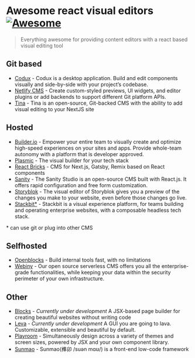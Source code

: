 # Awesome react visual editors [![Awesome](https://awesome.re/badge.svg)](https://awesome.re)

> Everything awesome for providing content editors with a react based visual editing tool



## Git based
- [Codux](https://www.codux.com/) - Codux is a desktop application. Build and edit components visually and side-by-side with your project’s codebase.
- [Netlify CMS](https://www.netlifycms.org/) - Create custom-styled previews, UI widgets, and editor plugins or add backends to support different Git platform APIs.
- [Tina](https://tina.io/) - Tina is an open-source, Git-backed CMS with the ability to add visual editing to your NextJS site
  
## Hosted 
- [Builder.io](https://www.builder.io/) - Empower your entire team to visually create and optimize high-speed experiences on your sites and apps. Provide whole-team autonomy with a platform that is developer approved.
- [Plasmic](https://www.plasmic.app/) - The visual builder for your tech stack
- [React Bricks](https://reactbricks.com/) - CMS for Next.js, Gatsby, Remix based on React components
- [Sanity](https://www.sanity.io/) - The Sanity Studio is an open-source CMS built with React.js. It offers rapid configuration and free form customization.
- [Storyblok](https://www.storyblok.com/) - The visual editor of Storyblok gives you a preview of the changes you make to your website, even before those changes go live.
- [Stackbit*](https://www.stackbit.com/) - Stackbit is a visual experience platform, for teams building and operating enterprise websites, with a composable headless tech stack.

\* can use git or plug into other CMS
## Selfhosted
- [Openblocks](https://github.com/openblocks-dev/openblocks) - Build internal tools fast, with no limitations
- [Webiny](https://www.webiny.com/) - Our open source serverless CMS offers you all the enterprise-grade functionalities, while keeping your data within the security perimeter of your own infrastructure.

## Other
- [Blocks](https://blocks-ui.com/) - *Currently under development* A JSX-based page builder for creating beautiful websites without writing code
- [Leva](https://github.com/pmndrs/leva) - *Currently under development* A GUI you are going to lava. Customizable, extensible and beautiful by default. 
- [Playroom](https://github.com/seek-oss/playroom) - Simultaneously design across a variety of themes and screen sizes, powered by JSX and your own component library.
- [Sunmao](https://github.com/smartxworks/sunmao-ui) - Sunmao(榫卯 /suən mɑʊ/) is a front-end low-code framework